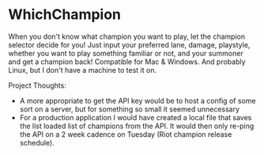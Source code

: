 # WhichChampion

When you don't know what champion you want to play, let the champion selector decide for you! Just input your preferred lane, damage, playstyle, 
whether you want to play something familiar or not, and your summoner and get a champion back! 
Compatible for Mac & Windows. And probably Linux, but I don't have a machine to test it on.


Project Thoughts:
- A more appropriate to get the API key would be to host a config of some sort on a server, but for something so small it seemed unnecessary
- For a production application I would have created a local file that saves the list loaded list of champions from the API. It would then only re-ping the
API on a 2 week cadence on Tuesday (Riot champion release schedule).
